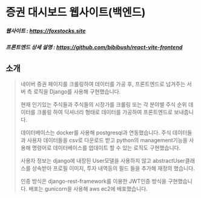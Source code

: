 # 증권 대시보드 웹사이트(백엔드)
##### 웹사이트 : https://foxstocks.site
##### 프론트엔드 상세 설명 : https://github.com/bibibush/react-vite-frontend

## 소개
> 네이버 증권 페이지를 크롤링하여 데이터를 가공 후, 프론트엔드로 넘겨주는 서버 측 로직을 Django를 사용해 구현했습니다.
>
> 현재 인기있는 주식들과 주식들의 시장가를 크롤링 또는 각 분야별 주식 순위 데이터를 크롤링 하여 딕셔너리 형태로 데이터를 가공하여 프론트엔드로 보내줍니다.
>
> 데이터베이스는 docker를 사용해 postgresql과 연동했습니다. 주식 데이터들과 사용자 데이터들을 csv로 다운로드 받고 python의 management기능을 사용해 명령어로 데이터베이스를 업데이트 할 수 있는 로직도 구현했습니다.
>
> 사용자 정보는 django에 내장된 User모델을 사용하지 않고 abstractUser클래스를 상속받아 프로필 이미지, 투자 내역등의 필드 들을 추가해 재정의 했습니다.
>
> 인증 방식은 django-rest-framework를 이용한 JWT인증 방식을 구현했습니다. 배포는 gunicorn을 사용해 aws ec2에 배포했습니다.
